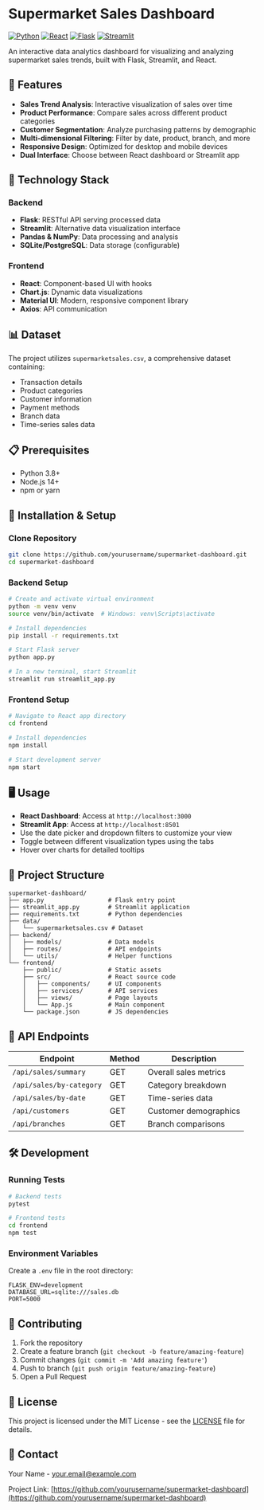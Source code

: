 # Supermarket Sales Dashboard

[![Python](https://img.shields.io/badge/Python-3.8+-blue.svg)](https://www.python.org/)
[![React](https://img.shields.io/badge/React-17.0.2+-61DAFB.svg)](https://reactjs.org/)
[![Flask](https://img.shields.io/badge/Flask-2.0.1+-000000.svg)](https://flask.palletsprojects.com/)
[![Streamlit](https://img.shields.io/badge/Streamlit-1.10.0+-FF4B4B.svg)](https://streamlit.io/)

An interactive data analytics dashboard for visualizing and analyzing supermarket sales trends, built with Flask, Streamlit, and React.


## 🚀 Features

- **Sales Trend Analysis**: Interactive visualization of sales over time
- **Product Performance**: Compare sales across different product categories
- **Customer Segmentation**: Analyze purchasing patterns by demographic
- **Multi-dimensional Filtering**: Filter by date, product, branch, and more
- **Responsive Design**: Optimized for desktop and mobile devices
- **Dual Interface**: Choose between React dashboard or Streamlit app

## 🔧 Technology Stack

### Backend
- **Flask**: RESTful API serving processed data
- **Streamlit**: Alternative data visualization interface
- **Pandas & NumPy**: Data processing and analysis
- **SQLite/PostgreSQL**: Data storage (configurable)

### Frontend
- **React**: Component-based UI with hooks
- **Chart.js**: Dynamic data visualizations
- **Material UI**: Modern, responsive component library
- **Axios**: API communication

## 📊 Dataset

The project utilizes `supermarketsales.csv`, a comprehensive dataset containing:
- Transaction details
- Product categories
- Customer information
- Payment methods
- Branch data
- Time-series sales data

## 📋 Prerequisites

- Python 3.8+
- Node.js 14+
- npm or yarn

## 🔌 Installation & Setup

### Clone Repository
```bash
git clone https://github.com/yourusername/supermarket-dashboard.git
cd supermarket-dashboard
```

### Backend Setup
```bash
# Create and activate virtual environment
python -m venv venv
source venv/bin/activate  # Windows: venv\Scripts\activate

# Install dependencies
pip install -r requirements.txt

# Start Flask server
python app.py

# In a new terminal, start Streamlit
streamlit run streamlit_app.py
```

### Frontend Setup
```bash
# Navigate to React app directory
cd frontend

# Install dependencies
npm install

# Start development server
npm start
```

## 🖥️ Usage

- **React Dashboard**: Access at `http://localhost:3000`
- **Streamlit App**: Access at `http://localhost:8501`
- Use the date picker and dropdown filters to customize your view
- Toggle between different visualization types using the tabs
- Hover over charts for detailed tooltips

## 📁 Project Structure

```
supermarket-dashboard/
├── app.py                  # Flask entry point
├── streamlit_app.py        # Streamlit application
├── requirements.txt        # Python dependencies
├── data/
│   └── supermarketsales.csv # Dataset
├── backend/
│   ├── models/             # Data models
│   ├── routes/             # API endpoints
│   └── utils/              # Helper functions
└── frontend/
    ├── public/             # Static assets
    ├── src/                # React source code
    │   ├── components/     # UI components
    │   ├── services/       # API services
    │   ├── views/          # Page layouts
    │   └── App.js          # Main component
    └── package.json        # JS dependencies
```

## 🔄 API Endpoints

| Endpoint | Method | Description |
|----------|--------|-------------|
| `/api/sales/summary` | GET | Overall sales metrics |
| `/api/sales/by-category` | GET | Category breakdown |
| `/api/sales/by-date` | GET | Time-series data |
| `/api/customers` | GET | Customer demographics |
| `/api/branches` | GET | Branch comparisons |

## 🛠️ Development

### Running Tests
```bash
# Backend tests
pytest

# Frontend tests
cd frontend
npm test
```

### Environment Variables
Create a `.env` file in the root directory:
```
FLASK_ENV=development
DATABASE_URL=sqlite:///sales.db
PORT=5000
```

## 🤝 Contributing

1. Fork the repository
2. Create a feature branch (`git checkout -b feature/amazing-feature`)
3. Commit changes (`git commit -m 'Add amazing feature'`)
4. Push to branch (`git push origin feature/amazing-feature`)
5. Open a Pull Request

## 📜 License

This project is licensed under the MIT License - see the [LICENSE](LICENSE) file for details.

## 📧 Contact

Your Name - [your.email@example.com](mailto:your.email@example.com)

Project Link: [https://github.com/yourusername/supermarket-dashboard](https://github.com/yourusername/supermarket-dashboard)
